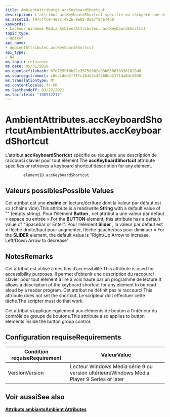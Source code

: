 ```yaml
---
title: AmbientAttributes.accKeyboardShortcut
description: L’attribut accKeyboardShortcut spécifie ou récupère une description de raccourci clavier pour tout élément.
ms.assetid: f97cffc9-4e7c-4226-9e02-0ea7f84b7450
keywords:
- Lecteur Windows Media AmbientAttributes. accKeyboardShortcut
topic_type:
- apiref
api_name:
- AmbientAttributes.accKeyboardShortcut
api_type:
- NA
ms.topic: reference
ms.date: 05/31/2018
ms.openlocfilehash: 67d7259f0b32e3575d902a83b6508383361028d8
ms.sourcegitcommit: c8ec1ded1ffffc364d3c4f560bb2171da0dc5040
ms.translationtype: MT
ms.contentlocale: fr-FR
ms.lasthandoff: 03/22/2021
ms.locfileid: "106532217"
---
```

# <a name="ambientattributesacckeyboardshortcut"></a><span data-ttu-id="134f4-104">AmbientAttributes.accKeyboardShortcut</span><span class="sxs-lookup"><span data-stu-id="134f4-104">AmbientAttributes.accKeyboardShortcut</span></span>

<span data-ttu-id="134f4-105">L’attribut **accKeyboardShortcut** spécifie ou récupère une description de raccourci clavier pour tout élément.</span><span class="sxs-lookup"><span data-stu-id="134f4-105">The **accKeyboardShortcut** attribute specifies or retrieves a keyboard shortcut description for any element.</span></span>

``` syntax
        elementID.accKeyboardShortcut
```

## <a name="possible-values"></a><span data-ttu-id="134f4-106">Valeurs possibles</span><span class="sxs-lookup"><span data-stu-id="134f4-106">Possible Values</span></span>

<span data-ttu-id="134f4-107">Cet attribut est une **chaîne** en lecture/écriture dont la valeur par défaut est «» (chaîne vide).</span><span class="sxs-lookup"><span data-stu-id="134f4-107">This attribute is a read/write **String** with a default value of "" (empty string).</span></span> <span data-ttu-id="134f4-108">Pour l’élément **Button** , cet attribut a une valeur par défaut « espace ou entrée ».</span><span class="sxs-lookup"><span data-stu-id="134f4-108">For the **BUTTON** element, this attribute has a default value of "Spacebar or Enter".</span></span> <span data-ttu-id="134f4-109">Pour l’élément **Slider** , la valeur par défaut est « flèche droite/haut pour augmenter, flèche gauche/bas pour diminuer ».</span><span class="sxs-lookup"><span data-stu-id="134f4-109">For the **SLIDER** element, the default value is "Right/Up Arrow to increase, Left/Down Arrow to decrease".</span></span>

## <a name="remarks"></a><span data-ttu-id="134f4-110">Notes</span><span class="sxs-lookup"><span data-stu-id="134f4-110">Remarks</span></span>

<span data-ttu-id="134f4-111">Cet attribut est utilisé à des fins d’accessibilité.</span><span class="sxs-lookup"><span data-stu-id="134f4-111">This attribute is used for accessibility purposes.</span></span> <span data-ttu-id="134f4-112">Il permet d’obtenir une description du raccourci clavier pour tout élément à lire à voix haute par un programme de lecture.</span><span class="sxs-lookup"><span data-stu-id="134f4-112">It allows a description of the keyboard shortcut for any element to be read aloud by a reader program.</span></span> <span data-ttu-id="134f4-113">Cet attribut ne définit pas le raccourci.</span><span class="sxs-lookup"><span data-stu-id="134f4-113">This attribute does not set the shortcut.</span></span> <span data-ttu-id="134f4-114">Le scripteur doit effectuer cette tâche.</span><span class="sxs-lookup"><span data-stu-id="134f4-114">The scripter must do that work.</span></span>

<span data-ttu-id="134f4-115">Cet attribut s’applique également aux éléments de bouton à l’intérieur du contrôle de groupe de boutons.</span><span class="sxs-lookup"><span data-stu-id="134f4-115">This attribute also applies to button elements inside the button group control.</span></span>

## <a name="requirements"></a><span data-ttu-id="134f4-116">Configuration requise</span><span class="sxs-lookup"><span data-stu-id="134f4-116">Requirements</span></span>



| <span data-ttu-id="134f4-117">Condition requise</span><span class="sxs-lookup"><span data-stu-id="134f4-117">Requirement</span></span> | <span data-ttu-id="134f4-118">Valeur</span><span class="sxs-lookup"><span data-stu-id="134f4-118">Value</span></span> |
|--------------------|---------------------------------------------------|
| <span data-ttu-id="134f4-119">Version</span><span class="sxs-lookup"><span data-stu-id="134f4-119">Version</span></span><br/> | <span data-ttu-id="134f4-120">Lecteur Windows Media série 9 ou version ultérieure</span><span class="sxs-lookup"><span data-stu-id="134f4-120">Windows Media Player 9 Series or later</span></span><br/> |



## <a name="see-also"></a><span data-ttu-id="134f4-121">Voir aussi</span><span class="sxs-lookup"><span data-stu-id="134f4-121">See also</span></span>

<dl> <dt>

[<span data-ttu-id="134f4-122">**Attributs ambiants**</span><span class="sxs-lookup"><span data-stu-id="134f4-122">**Ambient Attributes**</span></span>](ambient-attributes.md)
</dt> </dl>

 

 





